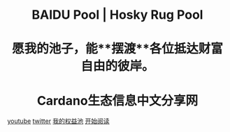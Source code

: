 <h1 align="center">BAIDU Pool | Hosky Rug Pool</h1>
<h1 align="center">愿我的池子，能**摆渡**各位抵达财富自由的彼岸。</h1>
<h1 align="center">Cardano生态信息中文分享网</h1>

[youtube](https://www.youtube.com/channel/UCAfHoyK5b8RoQt9ipN0j4YA)
[twitter](https://twitter.com/zjavax)
[我的权益池](docs/我的权益池)
[开始阅读](docs/Strike)
